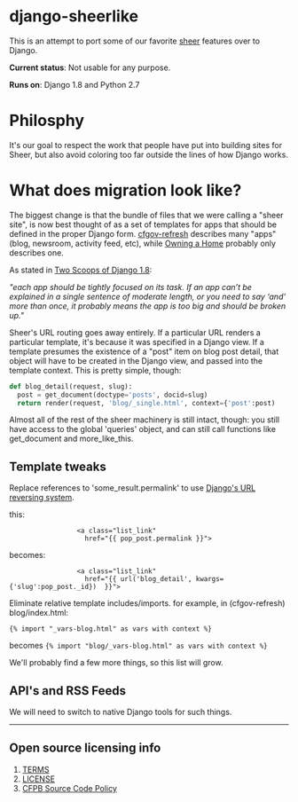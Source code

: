 # django-sheerlike

This is an attempt to port some of our favorite [sheer](https://github.com/cfpb/sheer) features over to Django.

**Current status**: Not usable for any purpose.

**Runs on**: Django 1.8 and Python 2.7

# Philosphy

It's our goal to respect the work that people have put into building sites for Sheer, but also avoid coloring too far outside the lines of how Django works.

# What does migration look like?

The biggest change is that the bundle of files that we were calling a "sheer site", is now best thought of as a set of templates for apps that should be defined in the proper Django form. [cfgov-refresh](https://github.com/cfpb/cfgov-refresh) describes many "apps" (blog, newsroom, activity feed, etc), while [Owning a Home](https://github.com/cfpb/owning-a-home/) probably only describes one.

As stated in [Two Scoops of Django 1.8](http://twoscoopspress.org/products/two-scoops-of-django-1-8):

_"each app should be tightly focused on its task. If an app can’t be explained in a single sentence of moderate length, or you need to say ‘and’ more than once, it probably means the app is too big and should be broken up."_
  
Sheer's URL routing goes away entirely. If a particular URL renders a particular template, it's because it was specified in a Django view. If a template presumes the existence of a "post" item on blog post detail, that object will have to be created in the Django view, and passed into the template context. This is pretty simple, though:

```python
def blog_detail(request, slug):                                                  
  post = get_document(doctype='posts', docid=slug)                             
  return render(request, 'blog/_single.html', context={'post':post) 
```

Almost all of the rest of the sheer machinery is still intact, though: you still have access to the global 'queries' object, and can still call functions like get_document and more_like_this.

## Template tweaks

Replace references to 'some_result.permalink' to use [Django's URL reversing system](https://docs.djangoproject.com/en/1.8/ref/urlresolvers/#django.core.urlresolvers.reverse).

this:
```
                 <a class="list_link"
                   href="{{ pop_post.permalink }}">
```

becomes:
```
                 <a class="list_link"
                   href="{{ url('blog_detail', kwargs={'slug':pop_post._id})  }}">
```

Eliminate relative template includes/imports. for example, in (cfgov-refresh) blog/index.html:

`{% import "_vars-blog.html" as vars with context %}` 

becomes `{% import "blog/_vars-blog.html" as vars with context %}`

We'll probably find a few more things, so this list will grow.

## API's and RSS Feeds

We will need to switch to native Django tools for such things.

----

## Open source licensing info
1. [TERMS](TERMS.md)
2. [LICENSE](LICENSE)
3. [CFPB Source Code Policy](https://github.com/cfpb/source-code-policy/)
